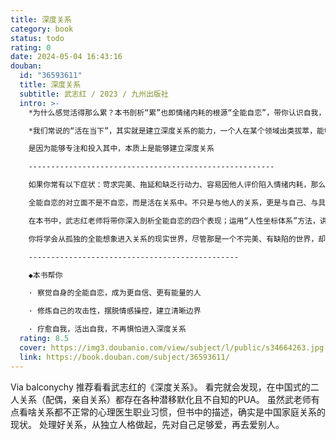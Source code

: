 ```yaml
---
title: 深度关系
category: book
status: todo
rating: 0
date: 2024-05-04 16:43:16
douban:
  id: "36593611"
  title: 深度关系
  subtitle: 武志红 / 2023 / 九州出版社
  intro: >-
    *为什么感觉活得那么累？本书剖析“累”也即情绪内耗的根源“全能自恋”，带你认识自我，找到活得松弛的方法

    *我们常说的“活在当下”，其实就是建立深度关系的能力，一个人在某个领域出类拔萃，能够缔结良好的人际关系，

    是因为能够专注和投入其中，本质上是能够建立深度关系

    -------------------------------------------------------

    如果你常有以下症状：苛求完美、拖延和缺乏行动力、容易因他人评价陷入情绪内耗，那么，你有可能处在自己都未察觉的全能自恋之中。

    全能自恋的对立面不是不自恋，而是活在关系中。不只是与他人的关系，更是与自己、与具体事物、与世界建立深度关系。这意味着持续的专注和投入；需要放下自恋想象，尊重事物本身以及他人的本来面貌。

    在本书中，武志红老师将带你深入剖析全能自恋的四个表现；运用“人性坐标体系”方法，讲解如何与他人建立平等、深度的关系，而非追求在权力上位的自恋；破除头脑对你的控制，发展出真正的自信。

    你将学会从孤独的全能想象进入关系的现实世界，尽管那是一个不完美、有缺陷的世界，却是真实、有情有义的世界，而和真实世界构建深度关系，是一种最根本的疗愈，也是我们幸福和创造力的源泉。

    -----------------------------------------------

    ◆本书帮你

    · 察觉自身的全能自恋，成为更自信、更有能量的人

    · 修炼自己的攻击性，摆脱情感操控，建立清晰边界

    · 疗愈自我，活出自我，不再惧怕进入深度关系
  rating: 8.5
  cover: https://img3.doubanio.com/view/subject/l/public/s34664263.jpg
  link: https://book.douban.com/subject/36593611/
---
```


Via balconychy 推荐看看武志红的《深度关系》。
看完就会发现，在中国式的二人关系（配偶，亲自关系）都存在各种潜移默化且不自知的PUA。
虽然武老师有点看啥关系都不正常的心理医生职业习惯，但书中的描述，确实是中国家庭关系的现状。
处理好关系，从独立人格做起，先对自己足够爱，再去爱别人。